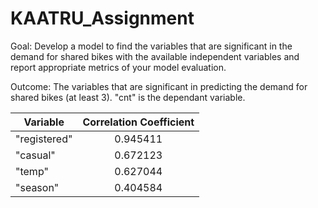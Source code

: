 # KAATRU_Assignment

Goal:
Develop a model to find the variables that are significant in the demand for shared bikes with the available independent variables and report appropriate metrics of your model evaluation.

Outcome:
The variables that are significant in predicting the demand for shared bikes (at least 3). "cnt" is the dependant variable.

| Variable      | Correlation Coefficient|
| ------------- |:----------------------:|
| "registered"  | 0.945411               |
| "casual"      | 0.672123               |
| "temp"        | 0.627044               |
| "season"      | 0.404584               |





